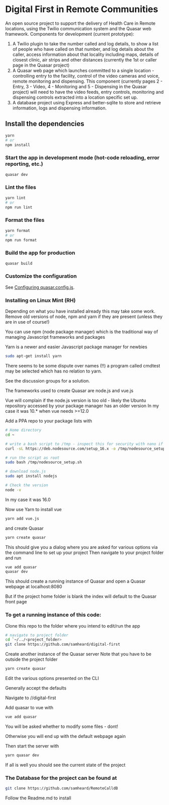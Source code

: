 
# Digital First in Remote Communities 

An open source project to support the delivery of Health Care in Remote locations, using the Twilio communication system and the Quasar web framework.
Components for development (current prototype):
1) A Twilio plugin to take the number called and log details, to show a list of people who have called on that number, and log details about the caller, access information about that locality including maps, details of closest clinic, air strips and other distances (currently the 1st or caller page in the Quasar project)
2) A Quasar web page which launches committed to a single location - controlling entry to the facility, control of the video cameras and voice, remote monitoring and dispensing. This component (currently pages 2 - Entry, 3 - Video, 4 - Monitoring and 5 - Dispensing in the Quasar project) will need to have the video feeds, entry controls, monitoring and dispensing controls extracted into a location specific set up. 
3) A database project using Express and better-sqlite to store and retrieve information, logs and dispensing information.

## Install the dependencies
```bash
yarn
# or
npm install
```

### Start the app in development mode (hot-code reloading, error reporting, etc.)
```bash
quasar dev
```


### Lint the files
```bash
yarn lint
# or
npm run lint
```


### Format the files
```bash
yarn format
# or
npm run format
```



### Build the app for production
```bash
quasar build
```

### Customize the configuration
See [Configuring quasar.config.js](https://v2.quasar.dev/quasar-cli-webpack/quasar-config-js).


### Installing on Linux Mint (RH)
Depending on what you have installed already this may take some work.
Remove old versions of node, npm and yarn if they are present (unless they are in use of course!)

You can use npm (node package manager) which is the traditional way of managing Javascript frameworks and packages 

Yarn is a newer and easier Javascript package manager for newbies 
```bash
sudo apt-get install yarn
```
There seems to be some dispute over names (!!) a program called cmdtest may be selected which has no relation to yarn.

See the discussion groups for a solution.

The frameworks used to create Quasar are node.js and vue.js

Vue will complain if the node.js version is too old - likely the Ubuntu repository accessed by your package manager has an older version 
In my case it was 10.* when vue needs >=12.0

Add a PPA repo to your package lists with 
```bash
# Home directory
cd ~
```
```bash
# write a bash script to /tmp - inspect this for security with nano if you wish 
curl -sL https://deb.nodesource.com/setup_16.x -o /tmp/nodesource_setup.sh
```
```bash
# run the script as root
sudo bash /tmp/nodesource_setup.sh
```
```bash
# download node.js 
sudo apt install nodejs
```
```bash
# Check the version 
node -v
```
In my case it was 16.0

Now use Yarn to install vue 
```bash 
yarn add vue.js 
```
and create Quasar 
```bash
yarn create quasar
```
This should give you a dialog where you are asked for various options via the command line to set up your project 
Then navigate to your project folder and run 
```bash
vue add quasar
quasar dev
```
This should create a running instance of Quasar and open a Quasar webpage at 
localhost:8080

But if the project home folder is blank the index will default to the Quasar front page 

### To get a running instance of this code:
Clone this repo to the folder where you intend to edit/run the app
```bash
# navigate to project folder 
cd `~/../<project_folder> 
git clone https://github.com/samheard/digital-first
```
Create another instance of the Quasar server 
Note that you have to be outside the project folder 
```bash
yarn create quasar
```
Edit the various options presented on the CLI 

Generally accept the defaults

Navigate to /<project folder>/digital-first
  
Add quasar to vue with 
```bash
vue add quasar
```
You will be asked whether to modify some files - dont!
  
Otherwise you will end up with the default webpage again 
  
Then start the server with
```bash
yarn quasar dev
```
If all is well you should see the current state of the project 
### The Database for the project can be found at 
```bash
git clone https://github.com/samheard/RemoteCalldB
```
Follow the Readme.md to install 
